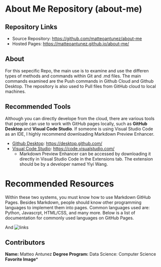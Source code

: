 # About Me Repository (about-me)
## Repository Links

* Source Repository: https://github.com/matteoantunez/about-me
* Hosted Pages: https://matteoantunez.github.io/about-me/

## About
For this sepecific Repo, the main use is to examine and use the differen types of methods and commands within Git and .md files. The main commands examined are the Push commands in Github Cloud and Github Desktop. The repository is also used to Pull files from GitHub cloud to local machines.

## Recommended Tools
Although you can directly develope from the cloud, there are various tools that people can use to work with GitHub pages locally, such as **GitHub Desktop** and **Visual Code Studio**. If someone is using Visual Studio Code as an IDE, I highly recommend downloading Markdown Preview Enhancer.

* [Github Desktop](https://desktop.github.com/): https://desktop.github.com/
* [Visual Code Studio](https://code.visualstudio.com/): https://code.visualstudio.com/
  * Markdown Preview Enhancer can be accessed by downloading it directly in Visual Studio Code in the Extensions tab. The extension should be by a developer named Yiyi Wang.

# Recommended Resources
Within these two systems, you must know how to use Markdown GitHub Pages. Besides Markdown, people should know other programming languages to implement them into pages. Common languages used are: Python, Javascrpt, HTML/CSS, and many more. Below is a list of documentation for commonly used languages on GitHub Pages.

And ![links]("facebook.com")

## Contributors
**Name:** Matteo Antunez
**Degree Program:** Data Science: Computer Science
**Favorite Image*** 

